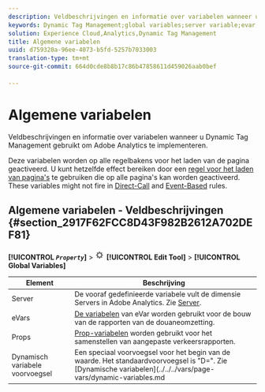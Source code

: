 ```yaml
---
description: Veldbeschrijvingen en informatie over variabelen wanneer u Dynamic Tag Management gebruikt om Adobe Analytics te implementeren.
keywords: Dynamic Tag Management;global variables;server variable;evar;props;dynamic variable prefix;dynamic variable
solution: Experience Cloud,Analytics,Dynamic Tag Management
title: Algemene variabelen
uuid: d759320a-96ee-4073-b5fd-5257b7033003
translation-type: tm+mt
source-git-commit: 664d0cde8b8b17c86b47858611d459026aab0bef

---
```



# Algemene variabelen

Veldbeschrijvingen en informatie over variabelen wanneer u Dynamic Tag Management gebruikt om Adobe Analytics te implementeren.

Deze variabelen worden op alle regelbakens voor het laden van de pagina geactiveerd. U kunt hetzelfde effect bereiken door een [regel voor het laden van pagina&#39;s](/help/implement/other/dtm/c-rules/t-rules-page-conditions.md) te gebruiken die op alle pagina&#39;s kan worden geactiveerd. These variables might not fire in [Direct-Call](/help/implement/other/dtm/c-rules/t-rules-direct-conditions.md) and [Event-Based](/help/implement/other/dtm/c-rules/t-rules-event-conditions.md) rules.

## Algemene variabelen - Veldbeschrijvingen {#section_2917F62FCC8D43F982B2612A702DEF81}

**[!UICONTROL  *`Property`*]** > ![](assets/settings_gear.png) **[!UICONTROL Edit Tool]** > **[!UICONTROL Global Variables]**

| Element | Beschrijving |
|--- |--- |
| Server | De vooraf gedefinieerde variabele vult de dimensie Servers in Adobe Analytics. Zie [Server](../../../vars/page-vars/server.md). |
| eVars | [De variabelen](../../../vars/page-vars/evar.md) van eVar worden gebruikt voor de bouw van de rapporten van de douaneomzetting. |
| Props | [Prop-variabelen](../../../vars/page-vars/prop.md) worden gebruikt voor het samenstellen van aangepaste verkeersrapporten. |
| Dynamisch variabele voorvoegsel | Een speciaal voorvoegsel voor het begin van de waarde. Het standaardvoorvoegsel is &quot;D=&quot;. Zie [Dynamische variabelen](../../../vars/page-vars/dynamic-variables.md |
